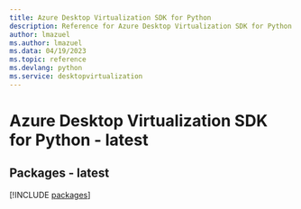 ```yaml
---
title: Azure Desktop Virtualization SDK for Python
description: Reference for Azure Desktop Virtualization SDK for Python
author: lmazuel
ms.author: lmazuel
ms.data: 04/19/2023
ms.topic: reference
ms.devlang: python
ms.service: desktopvirtualization
---
```

# Azure Desktop Virtualization SDK for Python - latest
## Packages - latest
[!INCLUDE [packages](desktop-virtualization-index.md)]